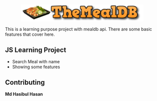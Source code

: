 <p align="center"><a href="#"><img src="logo-small.png" width="400"></a></p>
This is a learning purpose project with mealdb api. There are some basic features that cover here. 

## JS Learning Project

- Search Meal with name
- Showing some features

## Contributing
**Md Hasibul Hasan**